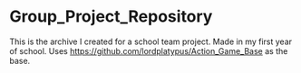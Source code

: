 # Group_Project_Repository

This is the archive I created for a school team project. Made in my first year of school. Uses https://github.com/lordplatypus/Action_Game_Base as the base. 
